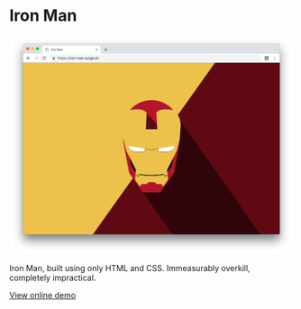 # Iron Man

![Screenshot](screenshot.png?raw=true "Iron Man in the Google Chrome browser")

Iron Man, built using only HTML and CSS. Immeasurably overkill, completely impractical.

[View online demo](https://iron-man.surge.sh)